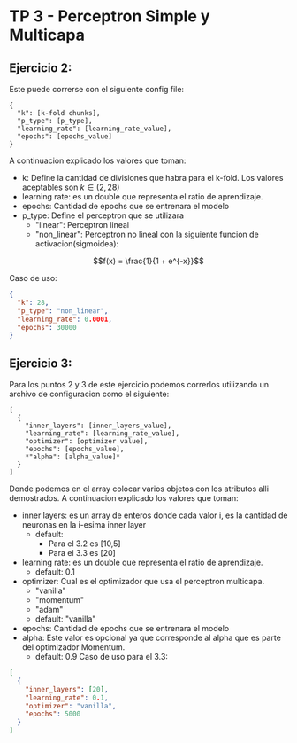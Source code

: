 # TP 3 - Perceptron Simple y Multicapa

## Ejercicio 2:
Este puede correrse con el siguiente config file:
```
{
  "k": [k-fold chunks],
  "p_type": [p_type],
  "learning_rate": [learning_rate_value],
  "epochs": [epochs_value]
}
```
A continuacion explicado los valores que toman:
- k: Define la cantidad de divisiones que habra para el k-fold. Los valores aceptables son $k \in (2,28)$
- learning rate: es un double que representa el ratio de aprendizaje.
- epochs: Cantidad de epochs que se entrenara el modelo
- p_type: Define el perceptron que se utilizara
  - "linear": Perceptron lineal
  - "non_linear": Perceptron no lineal con la siguiente funcion de activacion(sigmoidea):

$$f(x) = \frac{1}{1 + e^{-x}}$$

Caso de uso:
```json
{
  "k": 28,
  "p_type": "non_linear",
  "learning_rate": 0.0001,
  "epochs": 30000
}
```
## Ejercicio 3:

Para los puntos 2 y 3 de este ejercicio podemos correrlos utilizando un archivo de configuracion como el siguiente:

```
[
  {
    "inner_layers": [inner_layers_value],
    "learning_rate": [learning_rate_value],
    "optimizer": [optimizer value],
    "epochs": [epochs_value],
    *"alpha": [alpha_value]*
  }
]
```
Donde podemos en el array colocar varios objetos con los atributos alli demostrados. A continuacion explicado los valores que toman:

- inner layers: es un array de enteros donde cada valor i, es la cantidad de neuronas en la i-esima inner layer
  - default:
    - Para el 3.2 es [10,5]
    - Para el 3.3 es [20]
- learning rate: es un double que representa el ratio de aprendizaje.
  - default: 0.1
- optimizer: Cual es el optimizador que usa el perceptron multicapa.
  - "vanilla"
  - "momentum"
  - "adam"
  - default: "vanilla"
- epochs: Cantidad de epochs que se entrenara el modelo
- alpha: Este valor es opcional ya que corresponde al alpha que es parte del optimizador Momentum.
  - default: 0.9
Caso de uso para el 3.3:

```json
[
  {
    "inner_layers": [20],
    "learning_rate": 0.1,
    "optimizer": "vanilla",
    "epochs": 5000
  }
]
```
